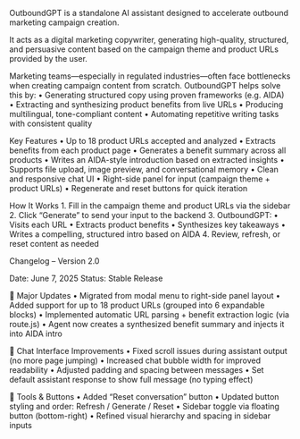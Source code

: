 OutboundGPT is a standalone AI assistant designed to accelerate outbound marketing campaign creation.

It acts as a digital marketing copywriter, generating high-quality, structured, and persuasive content based on the campaign theme and product URLs provided by the user.

Marketing teams—especially in regulated industries—often face bottlenecks when creating campaign content from scratch. OutboundGPT helps solve this by:
	•	Generating structured copy using proven frameworks (e.g. AIDA)
	•	Extracting and synthesizing product benefits from live URLs
	•	Producing multilingual, tone-compliant content
	•	Automating repetitive writing tasks with consistent quality

Key Features
	•	Up to 18 product URLs accepted and analyzed
	•	Extracts benefits from each product page
	•	Generates a benefit summary across all products
	•	Writes an AIDA-style introduction based on extracted insights
	•	Supports file upload, image preview, and conversational memory
	•	Clean and responsive chat UI
	•	Right-side panel for input (campaign theme + product URLs)
	•	Regenerate and reset buttons for quick iteration

How It Works
	1.	Fill in the campaign theme and product URLs via the sidebar
	2.	Click “Generate” to send your input to the backend
	3.	OutboundGPT:
	•	Visits each URL
	•	Extracts product benefits
	•	Synthesizes key takeaways
	•	Writes a compelling, structured intro based on AIDA
	4.	Review, refresh, or reset content as needed

Changelog – Version 2.0

Date: June 7, 2025
Status: Stable Release

🔧 Major Updates
	•	Migrated from modal menu to right-side panel layout
	•	Added support for up to 18 product URLs (grouped into 6 expandable blocks)
	•	Implemented automatic URL parsing + benefit extraction logic (via route.js)
	•	Agent now creates a synthesized benefit summary and injects it into AIDA intro

💬 Chat Interface Improvements
	•	Fixed scroll issues during assistant output (no more page jumping)
	•	Increased chat bubble width for improved readability
	•	Adjusted padding and spacing between messages
	•	Set default assistant response to show full message (no typing effect)

🧪 Tools & Buttons
	•	Added “Reset conversation” button
	•	Updated button styling and order: Refresh / Generate / Reset
	•	Sidebar toggle via floating button (bottom-right)
	•	Refined visual hierarchy and spacing in sidebar inputs
